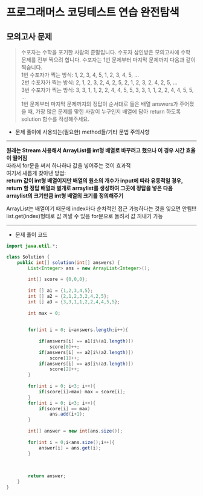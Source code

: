 # 프로그래머스 코딩테스트 연습 완전탐색

## 모의고사 문제 
> 수포자는 수학을 포기한 사람의 준말입니다. 수포자 삼인방은 모의고사에 수학 문제를 전부 찍으려 합니다. 수포자는 1번 문제부터 마지막 문제까지 다음과 같이 찍습니다.         
1번 수포자가 찍는 방식: 1, 2, 3, 4, 5, 1, 2, 3, 4, 5, ...        
2번 수포자가 찍는 방식: 2, 1, 2, 3, 2, 4, 2, 5, 2, 1, 2, 3, 2, 4, 2, 5, ...        
3번 수포자가 찍는 방식: 3, 3, 1, 1, 2, 2, 4, 4, 5, 5, 3, 3, 1, 1, 2, 2, 4, 4, 5, 5, ...         
1번 문제부터 마지막 문제까지의 정답이 순서대로 들은 배열 answers가 주어졌을 때, 가장 많은 문제를 맞힌 사람이 누구인지 배열에 담아 return 하도록 solution 함수를 작성해주세요.           

* 문제 풀이에 사용되는(필요한) method들/기타 문법 주의사항
*******************************
**원래는 Stream 사용해서 ArrayList를 int형 배열로 바꾸려고 했으나 이 경우 시간 효율이 떨어짐**             
따라서 for문을 써서 하나하나 값을 넣어주는 것이 효과적              
여기서 새롭게 찾아낸 방법:              
**return 값이 int형 배열이지만 배열의 원소의 개수가 input에 따라 유동적일 경우,           
return 할 정답 배열과 별개로 arraylist를 생성하여 그곳에 정답을 넣은 다음       
arraylist의 크기만큼 int형 배열의 크기를 정의해주기**                     

ArrayList는 배열이기 때문에 index마다 순차적인 접근 가능하다는 것을 잊으면 안됨!!!             
list.get(index)형태로 값 꺼낼 수 있음 for문으로 돌려서 값 꺼내기 가능                 

  

************************************


* 문제 풀이 코드 
```java
import java.util.*;

class Solution {
    public int[] solution(int[] answers) {
        List<Integer> ans = new ArrayList<Integer>();
        
        int[] score = {0,0,0};
        
        int [] a1 = {1,2,3,4,5};
        int [] a2 = {2,1,2,3,2,4,2,5};
        int [] a3 = {3,3,1,1,2,2,4,4,5,5};
       
        int max = 0;
       
        
        for(int i = 0; i<answers.length;i++){
       
            if(answers[i] == a1[i%(a1.length)])
                score[0]++;
            if(answers[i] == a2[i%(a2.length)])
                score[1]++;
            if(answers[i] == a3[i%(a3.length)])
                score[2]++;
        }
        
        for(int i = 0; i<3; i++){
            if(score[i]>max) max = score[i];
        }
        for(int i = 0; i<3; i++){
            if(score[i] == max) 
                ans.add(i+1);
        }
        
        int[] answer = new int[ans.size()];
        
        for(int i = 0;i<ans.size();i++){
            answer[i] = ans.get(i);
        }
        
        
        
        return answer;
    }
}
```
